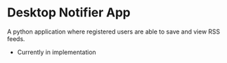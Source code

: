 # Desktop Notifier App
A python application where registered users are able to save and view RSS feeds.

* Currently in implementation 